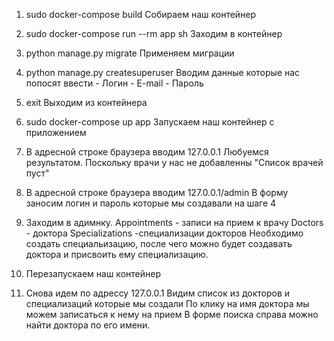 1. sudo docker-compose build
	Собираем наш контейнер

2. sudo docker-compose run --rm app sh
	Заходим в контейнер

3. python manage.py migrate
	Применяем миграции

4. python manage.py createsuperuser
	Вводим данные которые нас попосят ввести
		- Логин
		- E-mail
		- Пароль
5. exit
	Выходим из контейнера

6. sudo docker-compose up app
	Запускаем наш контейнер с приложением

7. В адресной строке браузера вводим 127.0.0.1
	Любуемся результатом. Поскольку врачи у нас не добавленны
	"Список врачей пуст"

8. В адресной строке браузера вводим 127.0.0.1/admin
	В форму заносим логин и пароль которые мы создавали на шаге 4

9. Заходим в адимнку.
	Appointments - записи на прием к врачу
	Doctors - доктора
	Specializations -специализации докторов
	Необходимо создать специальизацию, после чего можно будет создавать доктора
	и присвоить ему специализацию.

10. Перезапускаем наш контейнер

11. Снова идем по адрессу 127.0.0.1
		Видим список из докторов и специализаций которые мы создали
		По клику на имя доктора мы можем записаться к нему на прием
		В форме поиска справа можно найти доктора по его имени.
